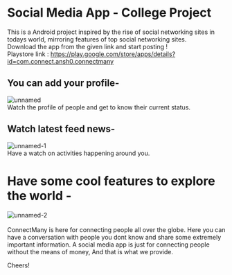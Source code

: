 # Social Media App - College Project
This is a Android project inspired by the rise of social networking sites in todays world, mirroring features of top social networking sites. <br />
Download the app from the given link and start posting ! <br />
Playstore link : https://play.google.com/store/apps/details?id=com.connect.ansh0.connectmany <br />

## You can add your profile-  </br> 
![unnamed](https://user-images.githubusercontent.com/35291991/51045162-efb93880-15e8-11e9-8ef7-065cc296888a.jpg) </br>
Watch the profile of people and get to know their current status.
</br>

## Watch latest feed news- </br>
![unnamed-1](https://user-images.githubusercontent.com/35291991/51045276-360e9780-15e9-11e9-943f-d98e71ff6f59.jpg) </br>
Have a watch on activities happening around you.
 </br>

# Have some cool features to explore the world - </br>
![unnamed-2](https://user-images.githubusercontent.com/35291991/51045359-6b1aea00-15e9-11e9-8ca2-41fb1e92a106.jpg) </br> </br>
ConnectMany is here for connecting people all over the globe. Here you can have a conversation with people you dont know and share some extremely important information.
A social media app is just for connecting people without the means of money, And that is what we provide.


Cheers!
